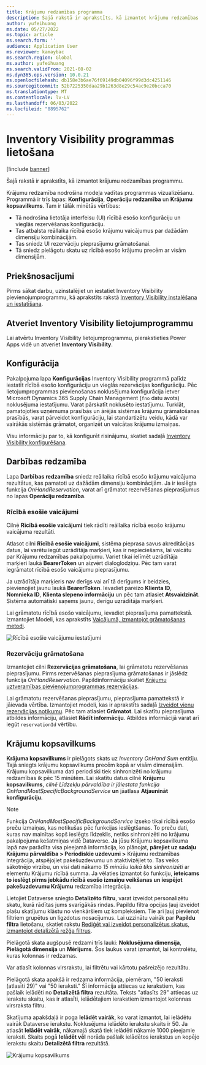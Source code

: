 ```yaml
---
title: Krājumu redzamības programma
description: Šajā rakstā ir aprakstīts, kā izmantot krājumu redzamības programmu.
author: yufeihuang
ms.date: 05/27/2022
ms.topic: article
ms.search.form: ''
audience: Application User
ms.reviewer: kamaybac
ms.search.region: Global
ms.author: yufeihuang
ms.search.validFrom: 2021-08-02
ms.dyn365.ops.version: 10.0.21
ms.openlocfilehash: db158e3b6ae76f69149db04096f99d3dc4251146
ms.sourcegitcommit: 52b7225350daa29b1263d8e29c54ac9e20bcca70
ms.translationtype: MT
ms.contentlocale: lv-LV
ms.lasthandoff: 06/03/2022
ms.locfileid: "8895762"
---
```

# <a name="use-the-inventory-visibility-app"></a>Inventory Visibility programmas lietošana

[!include [banner](../includes/banner.md)]


Šajā rakstā ir aprakstīts, kā izmantot krājumu redzamības programmu.

Krājumu redzamība nodrošina modeļa vadītas programmas vizualizēšanu. Programmā ir trīs lapas: **Konfigurācija**, **Operāciju redzamība** un **Krājumu kopsavilkums**. Tam ir tālāk minētās vērtības:

- Tā nodrošina lietotāja interfeisu (UI) rīcībā esošo konfigurāciju un vieglās rezervēšanas konfigurāciju.
- Tas atbalsta reāllaika rīcībā esošo krājumu vaicājumus par dažādām dimensiju kombinācijām.
- Tas sniedz UI rezervāciju pieprasījumu grāmatošanai.
- Tā sniedz pielāgotu skatu uz rīcībā esošo krājumu precēm ar visām dimensijām.

## <a name="prerequisites"></a>Priekšnosacījumi

Pirms sākat darbu, uzinstalējiet un iestatiet Inventory Visibility pievienojumprogrammu, kā aprakstīts rakstā [Inventory Visibility instalēšana un iestatīšana](inventory-visibility-setup.md).

## <a name="open-the-inventory-visibility-app"></a>Atveriet Inventory Visibility lietojumprogrammu

Lai atvērtu Inventory Visibility lietojumprogrammu, pierakstieties Power Apps vidē un atveriet **Inventory Visibility**.

## <a name="configuration"></a><a name="configuration"></a>Konfigurācija

Pakalpojuma lapa **Konfigurācijas** Inventory Visibility programmā palīdz iestatīt rīcībā esošo konfigurāciju un vieglās rezervācijas konfigurāciju. Pēc lietojumprogrammas pievienošanas noklusējuma konfigurācija ietver Microsoft Dynamics 365 Supply Chain Management (`fno` datu avots) noklusējuma iestatījumu. Varat pārskatīt noklusēto iestatījumu. Turklāt, pamatojoties uzņēmuma prasībās un ārējās sistēmas krājumu grāmatošanas prasībās, varat pārveidot konfigurāciju, lai standartizētu veidu, kādā var vairākās sistēmās grāmatot, organizēt un vaicātas krājumu izmaiņas.

Visu informāciju par to, kā konfigurēt risinājumu, skatiet sadaļā [Inventory Visibility konfigurēšana](inventory-visibility-configuration.md).

## <a name="operational-visibility"></a>Darbības redzamība

Lapa **Darbības redzamība** sniedz reāllaika rīcībā esošo krājumu vaicājuma rezultātus, kas pamatoti uz dažādām dimensiju kombinācijām. Ja ir ieslēgta funkcija *OnHandReservation*, varat arī grāmatot rezervēšanas pieprasījumus no lapas **Operāciju redzamība**.

### <a name="on-hand-query"></a>Rīcībā esošie vaicājumi

Cilnē **Rīcībā esošie vaicājumi** tiek rādīti reāllaika rīcībā esošo krājumu vaicājuma rezultāti.

Atlasot cilni **Rīcībā esošie vaicājumi**, sistēma pieprasa savus akreditācijas datus, lai varētu iegūt uzrādītāja marķieri, kas ir nepieciešams, lai vaicātu par Krājumu redzamības pakalpojumu. Variet tikai ielīmēt uzrādītāja marķieri laukā **BearerToken** un aizvērt dialoglodziņu. Pēc tam varat iegrāmatot rīcībā esošo vaicājumu pieprasījumu.

Ja uzrādītāja marķieris nav derīgs vai arī tā derīgums ir beidzies, pievienojiet jaunu laukā **BearerToken**. Ievadiet pareizo **Klienta ID**, **Nomnieka ID**, **Klienta slepeno informāciju** un pēc tam atlasiet **Atsvaidzināt**. Sistēma automātiski saņems jaunu, derīgu uzrādītāja marķieri.

Lai grāmatotu rīcībā esošo vaicājumu, ievadiet pieprasījuma pamattekstā. Izmantojiet Modeli, kas aprakstīts [Vaicājumā, izmantojot grāmatošanas metodi](inventory-visibility-api.md#query-with-post-method).

![Rīcībā esošie vaicājumu iestatījumi](media/inventory-visibility-query-settings.png "Rīcībā esošie vaicājumu iestatījumi")

### <a name="reservation-posting"></a>Rezervāciju grāmatošana

Izmantojiet cilni **Rezervācijas grāmatošana**, lai grāmatotu rezervēšanas pieprasījumu. Pirms rezervēšanas pieprasījuma grāmatošanas ir jāslēdz funkcija *OnHandReservation*. Papildinformāciju skatiet [Krājumu uztveramības pievienojumprogrammas rezervācijas](inventory-visibility-reservations.md).

Lai grāmatotu rezervēšanas pieprasījumu, pieprasījuma pamattekstā ir jāievada vērtība. Izmantojiet modeli, kas ir aprakstīts sadaļā [Izveidot vienu rezervācijas notikumu](inventory-visibility-api.md#create-one-reservation-event). Pēc tam atlasiet **Grāmatot**. Lai skatītu pieprasījuma atbildes informāciju, atlasiet **Rādīt informāciju**. Atbildes informācijā varat arī iegūt `reservationId` vērtību.

## <a name="inventory-summary"></a><a name="inventory-summary"></a>Krājumu kopsavilkums

**Krājuma kopsavilkums** ir pielāgots skats uz *Inventory OnHand Sum* entitīju. Tajā sniegts krājumu kopsavilkums precēm kopā ar visām dimensijām. Krājumu kopsavilkuma dati periodiski tiek sinhronizēti no krājumu redzamības ik pēc 15 minūtēm. Lai skatītu datus cilnē **Krājumu kopsavilkums**, *cilnē Līdzekļu pārvaldība ir jāiestata funkcija OnHandMostSpecificBackgroundService* **un** jāatlasa **Atjaunināt konfigurāciju**.

> [!NOTE]
> Funkcija *OnHandMostSpecificBackgroundService* izseko tikai rīcībā esošo preču izmaiņas, kas notikušas pēc funkcijas ieslēgtšanas. To preču dati, kuras nav mainītas kopš ieslēgts līdzeklis, netiks sinhronizēti no krājumu pakalpojuma kešatmiņas vidē Dataverse. **Ja** jūsu Krājumu kopsavilkuma lapā nav parādīta visa pieejamā informācija, ko plānojat, **pārejiet uz sadaļu Krājumu pārvaldība > Periodiskie uzdevumi >** Krājumu redzamības integrācija, atspējojiet pakešuzdevumu un ataktivizējiet to. Tas veiks sākotnējo virzību, un visi dati nākamo *15 minūšu laikā tiks sinhronizēti* ar elementu Krājumu rīcībā summa. Ja vēlaties izmantot šo funkciju, **ieteicams to ieslēgt pirms jebkādu rīcībā esošo izmaiņu veikšanas un iespējot pakešuzdevumu Krājumu** redzamība integrācija.

Lietojiet Dataverse sniegto **Detalizēto filtru**, varat izveidot personalizētu skatu, kurā rādītas jums svarīgākās rindas. Papildu filtra opcijas ļauj izveidot plašu skatījumu klāstu no vienkāršiem uz kompleksiem. Tie arī ļauj pievienot filtriem grupētus un ligzdotus nosacījumus. Lai uzzinātu vairāk par **Papildu filtra** lietošanu, skatiet rakstu [Rediģēt vai izveidot personalizētus skatus, izmantojot detalizētā režģa filtrus](/powerapps/user/grid-filters-advanced).

Pielāgotā skata augšpusē redzami trīs lauki: **Noklusējuma dimensija**, **Pielāgotā dimensija** un **Mērījums**. Šos laukus varat izmantot, lai kontrolētu, kuras kolonnas ir redzamas.

Var atlasīt kolonnas virsrakstu, lai filtrētu vai kārtotu pašreizējo rezultātu.

Pielāgotā skata apakšā ir redzama informācija, piemēram, "50 ieraksti (atlasīti 29)" vai "50 ieraksti." Šī informācija attiecas uz ierakstiem, kas pašlaik ielādēti no **Detalizētā filtra** rezultāta. Teksts "atlasīts 29" attiecas uz ierakstu skaitu, kas ir atlasīti, ielādētajiem ierakstiem izmantojot kolonnas virsraksta filtru.

Skatījuma apakšdaļā ir poga **Ielādēt vairāk**, ko varat izmantot, lai ielādētu vairāk Dataverse ierakstu. Noklusējuma ielādēto ierakstu skaits ir 50. Ja atlasāt **Ielādēt vairāk**, nākamajā skatā tiek ielādēti nākamie 1000 pieejamie ieraksti. Skaits pogā **Ielādēt vēl** norāda pašlaik ielādētos ierakstus un kopējo ierakstu skaitu **Detalizētā filtra** rezultātā.

![Krājumu kopsavilkums](media/inventory-visibility-onhand-list.png "Krājumu kopsavilkums")

